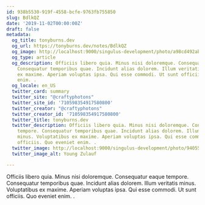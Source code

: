```yaml
---
id: 938b5530-919f-4558-bcfe-9763fb755850
slug: BdlkQZ
date: '2019-11-02T00:00:00Z'
draft: false
metadata:
  og_title: tonyburns.dev
  og_url: https://tonyburns.dev/notes/BdlkQZ
  og_image: http://localhost:9000/singulus-development/photo/a98cd492ab15830e58c1bb750cdb852f.jpeg
  og_type: article
  og_description: Officiis libero quia. Minus nisi doloremque. Consequatur eaque tempore.
    Consequatur temporibus quae. Incidunt alias dolorem. Illum veritatis minus. Voluptatibus
    ex maxime. Aperiam voluptas ipsa. Qui esse commodi. Ut sunt officiis. Quo eveniet
    enim. .
  og_locale: en_US
  twitter_card: summary
  twitter_site: "@craftyphotons"
  twitter_site_id: '710598354917580800'
  twitter_creator: "@craftyphotons"
  twitter_creator_id: '710598354917580800'
  twitter_title: tonyburns.dev
  twitter_description: Officiis libero quia. Minus nisi doloremque. Consequatur eaque
    tempore. Consequatur temporibus quae. Incidunt alias dolorem. Illum veritatis
    minus. Voluptatibus ex maxime. Aperiam voluptas ipsa. Qui esse commodi. Ut sunt
    officiis. Quo eveniet enim. .
  twitter_image: http://localhost:9000/singulus-development/photo/9405525f92f5b393ab07f49c89bff587.jpeg
  twitter_image_alt: Young Zulauf

---
```


Officiis libero quia. Minus nisi doloremque. Consequatur eaque tempore. Consequatur temporibus quae. Incidunt alias dolorem. Illum veritatis minus. Voluptatibus ex maxime. Aperiam voluptas ipsa. Qui esse commodi. Ut sunt officiis. Quo eveniet enim. .
